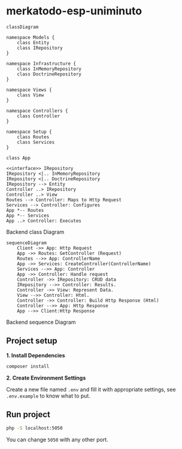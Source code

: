 # merkatodo-esp-uniminuto

```mermaid
classDiagram

namespace Models { 
    class Entity
    class IRepository
}

namespace Infrastructure {
    class InMemoryRepository
    class DoctrineRepository
}

namespace Views {
    class View
}

namespace Controllers {
    class Controller
}

namespace Setup {
    class Routes
    class Services
}

class App

<<interface>> IRepository
IRepository <|.. InMemoryRepository
IRepository <|.. DoctrineRepository
IRepository --> Entity
Controller ..> IRepository
Controller ..> View
Routes --> Controller: Maps to Http Request
Services --> Controller: Configures
App *-- Routes
App *-- Services
App ..> Controller: Executes
```
Backend class Diagram

```mermaid
sequenceDiagram
    Client ->> App: Http Request
    App ->> Routes: GetController (Request)
    Routes -->> App: ControllerName
    App ->> Services: CreateController(ControllerName)
    Services -->> App: Controller
    App ->> Controller: Handle request
    Controller ->> IRepository: CRUD data
    IRepository -->> Controller: Results.
    Controller ->> View: Represent Data.
    View -->> Controller: Html.
    Controller ->> Controller: Build Http Response (Html)
    Controller -->> App: Http Response
    App -->> Client:Http Response
```
Backend sequence Diagram

## Project setup

**1. Install Dependencies**

```sh
composer install
```

**2. Create Environment Settings**

Create a new file named `.env` and fill it with appropriate settings, see `.env.example` to know what to put.

## Run project

```sh
php -S localhost:5050
```

You can change `5050` with any other port.